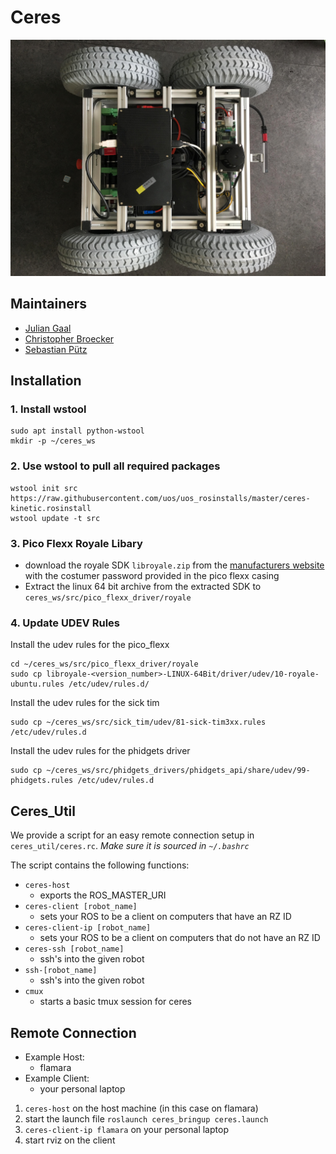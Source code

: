 # Ceres

![ceres_robot](docs/images/ceres_robot.jpg?raw=true "ceres_robot")

## Maintainers
* [Julian Gaal](mailto:gjulian@uos.de)
* [Christopher Broecker](mailto:chbroecker@uos.de)
* [Sebastian Pütz](mailto:spuetz@uos.de)

## Installation

### 1. Install wstool
```
sudo apt install python-wstool
mkdir -p ~/ceres_ws
```

### 2. Use wstool to pull all required packages
```
wstool init src https://raw.githubusercontent.com/uos/uos_rosinstalls/master/ceres-kinetic.rosinstall
wstool update -t src
```

### 3. Pico Flexx Royale Libary
* download the royale SDK `libroyale.zip` from the [manufacturers website](http://pmdtec.com/picofamily/software/) with the costumer password provided in the pico flexx casing
* Extract the linux 64 bit archive from the extracted SDK to `ceres_ws/src/pico_flexx_driver/royale`

### 4. Update UDEV Rules
Install the udev rules for the pico_flexx
```
cd ~/ceres_ws/src/pico_flexx_driver/royale
sudo cp libroyale-<version_number>-LINUX-64Bit/driver/udev/10-royale-ubuntu.rules /etc/udev/rules.d/
```

Install the udev rules for the sick tim
```
sudo cp ~/ceres_ws/src/sick_tim/udev/81-sick-tim3xx.rules /etc/udev/rules.d
```
Install the udev rules for the phidgets driver
```
sudo cp ~/ceres_ws/src/phidgets_drivers/phidgets_api/share/udev/99-phidgets.rules /etc/udev/rules.d
```

## Ceres_Util
We provide a script for an easy remote connection setup in `ceres_util/ceres.rc`.
*Make sure it is sourced in `~/.bashrc`*

The script contains the following functions:
* `ceres-host`
  * exports the ROS_MASTER_URI
* `ceres-client [robot_name]`
  * sets your ROS to be a client on computers that have an RZ ID
* `ceres-client-ip [robot_name]`
  * sets your ROS to be a client on computers that do not have an RZ ID
* `ceres-ssh [robot_name]`
  * ssh's into the given robot
* `ssh-[robot_name]`
  * ssh's into the given robot
* `cmux`
  * starts a basic tmux session for ceres

## Remote Connection
* Example Host:
  * flamara
* Example Client:
  * your personal laptop


1. `ceres-host` on the host machine (in this case on flamara)
2. start the launch file `roslaunch ceres_bringup ceres.launch`
3. `ceres-client-ip flamara` on your personal laptop
4. start rviz on the client
